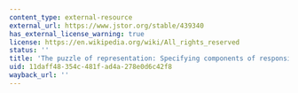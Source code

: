 ```yaml
---
content_type: external-resource
external_url: https://www.jstor.org/stable/439340
has_external_license_warning: true
license: https://en.wikipedia.org/wiki/All_rights_reserved
status: ''
title: 'The puzzle of representation: Specifying components of responsiveness'
uid: 11daff48-354c-481f-ad4a-278e0d6c42f8
wayback_url: ''
---
```

